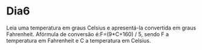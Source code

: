 # Dia6
Leia uma temperatura em graus Celsius e apresentá-la convertida em graus Fahrenheit. Afórmula de  conversão é:F=(9*C+160) / 5, sendo F a temperatura em Fahrenheit e C a temperatura em Celsius.
